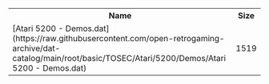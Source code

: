 <table>
<tr><th>Name</th><th>Size</th></tr>
<tr><td>[Atari 5200 - Demos.dat](https://raw.githubusercontent.com/open-retrogaming-archive/dat-catalog/main/root/basic/TOSEC/Atari/5200/Demos/Atari 5200 - Demos.dat)</td><td>1519</td></tr>
</table>
